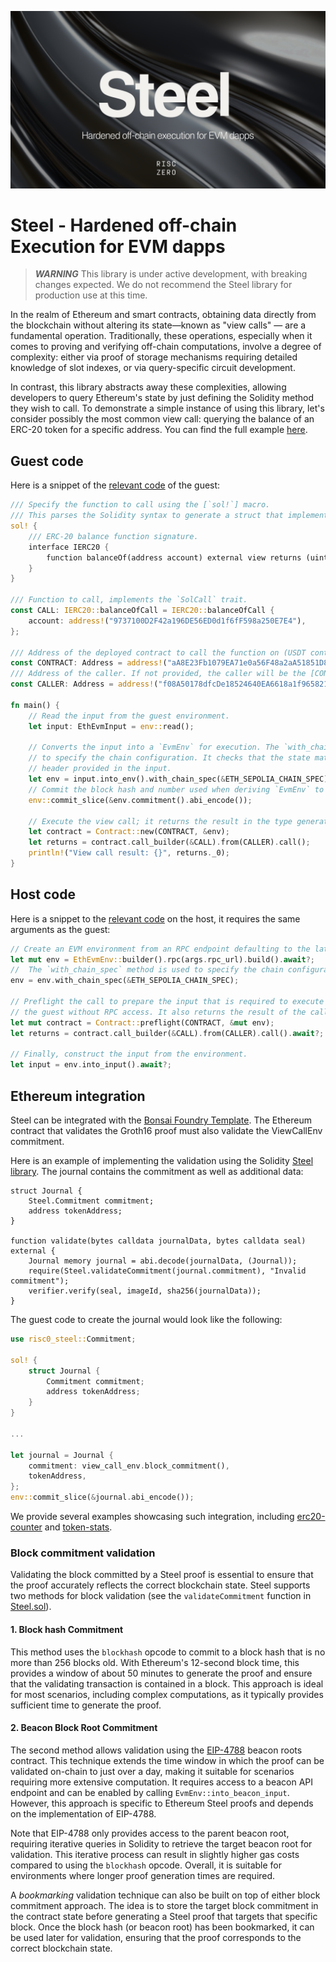 ![Steel banner](./steel-banner.png)

# Steel - Hardened off-chain Execution for EVM dapps

> ***WARNING***
> This library is under active development, with breaking changes expected.
> We do not recommend the Steel library for production use at this time.

In the realm of Ethereum and smart contracts, obtaining data directly from the blockchain without altering its state—known as "view calls" — are a fundamental operation.
Traditionally, these operations, especially when it comes to proving and verifying off-chain computations, involve a degree of complexity: either via proof of storage mechanisms requiring detailed knowledge of slot indexes, or via query-specific circuit development.

In contrast, this library abstracts away these complexities, allowing developers to query Ethereum's state by just defining the Solidity method they wish to call.
To demonstrate a simple instance of using this library, let's consider possibly the most common view call: querying the balance of an ERC-20 token for a specific address.
You can find the full example [here](../examples/erc20/README.md).

## Guest code

Here is a snippet of the [relevant code](../examples/erc20/methods/guest/src/main.rs) of the guest:

```rust
/// Specify the function to call using the [`sol!`] macro.
/// This parses the Solidity syntax to generate a struct that implements the `SolCall` trait.
sol! {
    /// ERC-20 balance function signature.
    interface IERC20 {
        function balanceOf(address account) external view returns (uint);
    }
}

/// Function to call, implements the `SolCall` trait.
const CALL: IERC20::balanceOfCall = IERC20::balanceOfCall {
    account: address!("9737100D2F42a196DE56ED0d1f6fF598a250E7E4"),
};

/// Address of the deployed contract to call the function on (USDT contract on Sepolia).
const CONTRACT: Address = address!("aA8E23Fb1079EA71e0a56F48a2aA51851D8433D0");
/// Address of the caller. If not provided, the caller will be the [CONTRACT].
const CALLER: Address = address!("f08A50178dfcDe18524640EA6618a1f965821715");

fn main() {
    // Read the input from the guest environment.
    let input: EthEvmInput = env::read();

    // Converts the input into a `EvmEnv` for execution. The `with_chain_spec` method is used
    // to specify the chain configuration. It checks that the state matches the state root in the
    // header provided in the input.
    let env = input.into_env().with_chain_spec(&ETH_SEPOLIA_CHAIN_SPEC);
    // Commit the block hash and number used when deriving `EvmEnv` to the journal.
    env::commit_slice(&env.commitment().abi_encode());

    // Execute the view call; it returns the result in the type generated by the `sol!` macro.
    let contract = Contract::new(CONTRACT, &env);
    let returns = contract.call_builder(&CALL).from(CALLER).call();
    println!("View call result: {}", returns._0);
}
```

## Host code

Here is a snippet to the [relevant code](../examples/erc20/host/src/main.rs) on the host, it requires the same arguments as the guest:

```rust
// Create an EVM environment from an RPC endpoint defaulting to the latest block.
let mut env = EthEvmEnv::builder().rpc(args.rpc_url).build().await?;
//  The `with_chain_spec` method is used to specify the chain configuration.
env = env.with_chain_spec(&ETH_SEPOLIA_CHAIN_SPEC);

// Preflight the call to prepare the input that is required to execute the function in
// the guest without RPC access. It also returns the result of the call.
let mut contract = Contract::preflight(CONTRACT, &mut env);
let returns = contract.call_builder(&CALL).from(CALLER).call().await?;

// Finally, construct the input from the environment.
let input = env.into_input().await?;
```

## Ethereum integration

Steel can be integrated with the [Bonsai Foundry Template]. The Ethereum contract that validates the Groth16 proof must also validate the ViewCallEnv commitment.

Here is an example of implementing the validation using the Solidity [Steel library]. The journal contains the commitment as well as additional data:

```Solidity
struct Journal {
    Steel.Commitment commitment;
    address tokenAddress;
}

function validate(bytes calldata journalData, bytes calldata seal) external {
    Journal memory journal = abi.decode(journalData, (Journal));
    require(Steel.validateCommitment(journal.commitment), "Invalid commitment");
    verifier.verify(seal, imageId, sha256(journalData));
}
```

The guest code to create the journal would look like the following:

```rust
use risc0_steel::Commitment;

sol! {
    struct Journal {
        Commitment commitment;
        address tokenAddress;
    }
}

...

let journal = Journal {
    commitment: view_call_env.block_commitment(),
    tokenAddress,
};
env::commit_slice(&journal.abi_encode());
```

We provide several examples showcasing such integration, including [erc20-counter] and [token-stats].

### Block commitment validation

Validating the block committed by a Steel proof is essential to ensure that the proof accurately reflects the correct blockchain state.
Steel supports two methods for block validation (see the `validateCommitment` function in [Steel.sol](../contracts/src/steel/Steel.sol)).

#### 1. Block hash Commitment

This method uses the `blockhash` opcode to commit to a block hash that is no more than 256 blocks old.
With Ethereum's 12-second block time, this provides a window of about 50 minutes to generate the proof and ensure that the validating transaction is contained in a block.
This approach is ideal for most scenarios, including complex computations, as it typically provides sufficient time to generate the proof.

#### 2. Beacon Block Root Commitment

The second method allows validation using the [EIP-4788] beacon roots contract.
This technique extends the time window in which the proof can be validated on-chain to just over a day, making it suitable for scenarios requiring more extensive computation.
It requires access to a beacon API endpoint and can be enabled by calling `EvmEnv::into_beacon_input`.
However, this approach is specific to Ethereum Steel proofs and depends on the implementation of EIP-4788.

Note that EIP-4788 only provides access to the parent beacon root, requiring iterative queries in Solidity to retrieve the target beacon root for validation.
This iterative process can result in slightly higher gas costs compared to using the `blockhash` opcode. Overall, it is suitable for environments where longer proof generation times are required.

A *bookmarking* validation technique can also be built on top of either block commitment approach.
The idea is to store the target block commitment in the contract state before generating a Steel proof that targets that specific block.
Once the block hash (or beacon root) has been bookmarked, it can be used later for validation, ensuring that the proof corresponds to the correct blockchain state.

[erc20-counter]: ../examples/erc20-counter/README.md
[token-stats]: ../examples/token-stats/README.md
[Bonsai Foundry Template]: https://github.com/risc0/bonsai-foundry-template
[Steel library]: ../contracts/src/steel/Steel.sol
[EIP-4788]: https://eips.ethereum.org/EIPS/eip-4788
